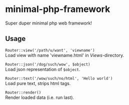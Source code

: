 # minimal-php-framework
Super duper minimal php web framework!

## Usage
`Router::view('/path/u/want', 'viewname')`  
Load view with name 'viewname.html' in *Views*-directory.

`Router::json('/dog/such/wow', $object)`  
Load json representation of `$object`.

`Router::text('/wow/such/no/html', 'Hello world')`  
Load pure text, strips html tags.

`Router::render()`  
Render loaded data (i.e. run last).

